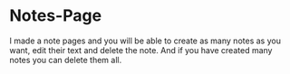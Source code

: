 # Notes-Page
I made a note pages and you will be able to create as many notes as you want, edit their text and delete the note. And if you have created many notes you can delete them all.
